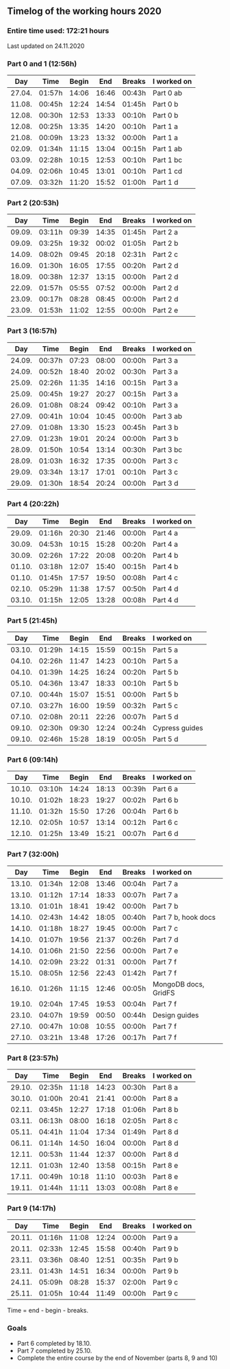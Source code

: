 ## Timelog of the working hours 2020

### Entire time used: **172:21** hours

Last updated on 24.11.2020

### Part 0 and 1 (12:56h)

Day    | Time   | Begin   | End     | Breaks | I worked on
:-----:|:------:|:-------:|:-------:|:------:|:------
27.04. | 01:57h | 14:06   | 16:46   | 00:43h | Part 0 ab
11.08. | 00:45h | 12:24   | 14:54   | 01:45h | Part 0 b
12.08. | 00:30h | 12:53   | 13:33   | 00:10h | Part 0 b
12.08. | 00:25h | 13:35   | 14:20   | 00:10h | Part 1 a
21.08. | 00:09h | 13:23   | 13:32   | 00:00h | Part 1 a
02.09. | 01:34h | 11:15   | 13:04   | 00:15h | Part 1 ab
03.09. | 02:28h | 10:15   | 12:53   | 00:10h | Part 1 bc
04.09. | 02:06h | 10:45   | 13:01   | 00:10h | Part 1 cd
07.09. | 03:32h | 11:20   | 15:52   | 01:00h | Part 1 d

### Part 2 (20:53h)

Day    | Time   | Begin   | End     | Breaks | I worked on
:-----:|:------:|:-------:|:-------:|:------:|:------
09.09. | 03:11h | 09:39   | 14:35   | 01:45h | Part 2 a
09.09. | 03:25h | 19:32   | 00:02   | 01:05h | Part 2 b
14.09. | 08:02h | 09:45   | 20:18   | 02:31h | Part 2 c
16.09. | 01:30h | 16:05   | 17:55   | 00:20h | Part 2 d
18.09. | 00:38h | 12:37   | 13:15   | 00:00h | Part 2 d
22.09. | 01:57h | 05:55   | 07:52   | 00:00h | Part 2 d
23.09. | 00:17h | 08:28   | 08:45   | 00:00h | Part 2 d
23.09. | 01:53h | 11:02   | 12:55   | 00:00h | Part 2 e

### Part 3 (16:57h)

Day    | Time   | Begin   | End     | Breaks | I worked on
:-----:|:------:|:-------:|:-------:|:------:|:------
24.09. | 00:37h | 07:23   | 08:00   | 00:00h | Part 3 a
24.09. | 00:52h | 18:40   | 20:02   | 00:30h | Part 3 a
25.09. | 02:26h | 11:35   | 14:16   | 00:15h | Part 3 a
25.09. | 00:45h | 19:27   | 20:27   | 00:15h | Part 3 a
26.09. | 01:08h | 08:24   | 09:42   | 00:10h | Part 3 a
27.09. | 00:41h | 10:04   | 10:45   | 00:00h | Part 3 ab
27.09. | 01:08h | 13:30   | 15:23   | 00:45h | Part 3 b
27.09. | 01:23h | 19:01   | 20:24   | 00:00h | Part 3 b
28.09. | 01:50h | 10:54   | 13:14   | 00:30h | Part 3 bc
28.09. | 01:03h | 16:32   | 17:35   | 00:00h | Part 3 c
29.09. | 03:34h | 13:17   | 17:01   | 00:10h | Part 3 c
29.09. | 01:30h | 18:54   | 20:24   | 00:00h | Part 3 d

### Part 4 (20:22h)

Day    | Time   | Begin   | End     | Breaks | I worked on
:-----:|:------:|:-------:|:-------:|:------:|:------
29.09. | 01:16h | 20:30   | 21:46   | 00:00h | Part 4 a
30.09. | 04:53h | 10:15   | 15:28   | 00:20h | Part 4 a
30.09. | 02:26h | 17:22   | 20:08   | 00:20h | Part 4 b
01.10. | 03:18h | 12:07   | 15:40   | 00:15h | Part 4 b
01.10. | 01:45h | 17:57   | 19:50   | 00:08h | Part 4 c
02.10. | 05:29h | 11:38   | 17:57   | 00:50h | Part 4 d
03.10. | 01:15h | 12:05   | 13:28   | 00:08h | Part 4 d

### Part 5 (21:45h)

Day    | Time   | Begin   | End     | Breaks | I worked on
:-----:|:------:|:-------:|:-------:|:------:|:------
03.10. | 01:29h | 14:15   | 15:59   | 00:15h | Part 5 a
04.10. | 02:26h | 11:47   | 14:23   | 00:10h | Part 5 a
04.10. | 01:39h | 14:25   | 16:24   | 00:20h | Part 5 b
05.10. | 04:36h | 13:47   | 18:33   | 00:10h | Part 5 b
07.10. | 00:44h | 15:07   | 15:51   | 00:00h | Part 5 b
07.10. | 03:27h | 16:00   | 19:59   | 00:32h | Part 5 c
07.10. | 02:08h | 20:11   | 22:26   | 00:07h | Part 5 d
09.10. | 02:30h | 09:30   | 12:24   | 00:24h | Cypress guides
09.10. | 02:46h | 15:28   | 18:19   | 00:05h | Part 5 d

### Part 6 (09:14h)

Day    | Time   | Begin   | End     | Breaks | I worked on
:-----:|:------:|:-------:|:-------:|:------:|:------
10.10. | 03:10h | 14:24   | 18:13   | 00:39h | Part 6 a
10.10. | 01:02h | 18:23   | 19:27   | 00:02h | Part 6 b
11.10. | 01:32h | 15:50   | 17:26   | 00:04h | Part 6 b
12.10. | 02:05h | 10:57   | 13:14   | 00:12h | Part 6 c
12.10. | 01:25h | 13:49   | 15:21   | 00:07h | Part 6 d

### Part 7 (32:00h)

Day    | Time   | Begin   | End     | Breaks | I worked on
:-----:|:------:|:-------:|:-------:|:------:|:------
13.10. | 01:34h | 12:08   | 13:46   | 00:04h | Part 7 a
13.10. | 01:12h | 17:14   | 18:33   | 00:07h | Part 7 a
13.10. | 01:01h | 18:41   | 19:42   | 00:00h | Part 7 b
14.10. | 02:43h | 14:42   | 18:05   | 00:40h | Part 7 b, hook docs
14.10. | 01:18h | 18:27   | 19:45   | 00:00h | Part 7 c
14.10. | 01:07h | 19:56   | 21:37   | 00:26h | Part 7 d
14.10. | 01:06h | 21:50   | 22:56   | 00:00h | Part 7 e
14.10. | 02:09h | 23:22   | 01:31   | 00:00h | Part 7 f 
15.10. | 08:05h | 12:56   | 22:43   | 01:42h | Part 7 f
16.10. | 01:26h | 11:15   | 12:46   | 00:05h | MongoDB docs, GridFS
19.10. | 02:04h | 17:45   | 19:53   | 00:04h | Part 7 f
23.10. | 04:07h | 19:59   | 00:50   | 00:44h | Design guides
27.10. | 00:47h | 10:08   | 10:55   | 00:00h | Part 7 f
27.10. | 03:21h | 13:48   | 17:26   | 00:17h | Part 7 f

### Part 8 (23:57h)

Day    | Time   | Begin   | End     | Breaks | I worked on
:-----:|:------:|:-------:|:-------:|:------:|:------
29.10. | 02:35h | 11:18   | 14:23   | 00:30h | Part 8 a
30.10. | 01:00h | 20:41   | 21:41   | 00:00h | Part 8 a
02.11. | 03:45h | 12:27   | 17:18   | 01:06h | Part 8 b
03.11. | 06:13h | 08:00   | 16:18   | 02:05h | Part 8 c
05.11. | 04:41h | 11:04   | 17:34   | 01:49h | Part 8 d
06.11. | 01:14h | 14:50   | 16:04   | 00:00h | Part 8 d
12.11. | 00:53h | 11:44   | 12:37   | 00:00h | Part 8 d
12.11. | 01:03h | 12:40   | 13:58   | 00:15h | Part 8 e
17.11. | 00:49h | 10:18   | 11:10   | 00:03h | Part 8 e
19.11. | 01:44h | 11:11   | 13:03   | 00:08h | Part 8 e

### Part 9 (14:17h)

Day    | Time   | Begin   | End     | Breaks | I worked on
:-----:|:------:|:-------:|:-------:|:------:|:------
20.11. | 01:16h | 11:08   | 12:24   | 00:00h | Part 9 a
20.11. | 02:33h | 12:45   | 15:58   | 00:40h | Part 9 b
23.11. | 03:36h | 08:40   | 12:51   | 00:35h | Part 9 b
23.11. | 01:43h | 14:51   | 16:34   | 00:00h | Part 9 b 
24.11. | 05:09h | 08:28   | 15:37   | 02:00h | Part 9 c
25.11. | 01:05h | 10:44   | 11:49   | 00:00h | Part 9 c

<!--
.11. | 00:00h | :   | 00:00   | 00:00h | Part 9 
-->

Time = end - begin - breaks.

### Goals
- Part 6 completed by 18.10.
- Part 7 completed by 25.10.
- Complete the entire course by the end of November (parts 8, 9 and 10)